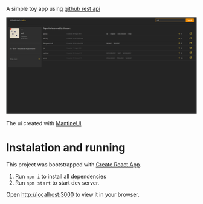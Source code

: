 A simple toy app using [github rest api](https://docs.github.com/en/rest?apiVersion=2022-11-28)

![alt text](https://github.com/adcw/github-viewer/blob/master/previews/1.png)

The ui created with [MantineUI](https://mantine.dev/)


# Instalation and running

This project was bootstrapped with [Create React App](https://github.com/facebook/create-react-app).

1. Run `npm i` to install all dependencies
2. Run `npm start` to start dev server.

Open [http://localhost:3000](http://localhost:3000) to view it in your browser.
